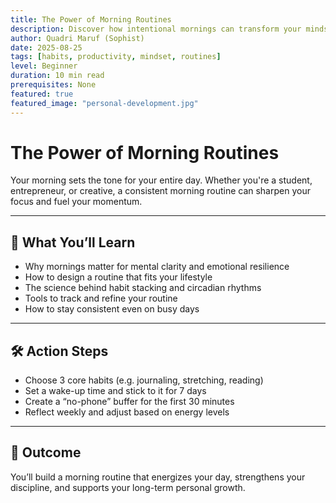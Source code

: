 ```yaml
---
title: The Power of Morning Routines  
description: Discover how intentional mornings can transform your mindset, productivity, and long-term growth.  
author: Quadri Maruf (Sophist)  
date: 2025-08-25  
tags: [habits, productivity, mindset, routines]  
level: Beginner  
duration: 10 min read  
prerequisites: None  
featured: true  
featured_image: "personal-development.jpg"  
---
```


# The Power of Morning Routines

Your morning sets the tone for your entire day. Whether you're a student, entrepreneur, or creative, a consistent morning routine can sharpen your focus and fuel your momentum.

---

## 🌅 What You’ll Learn

- Why mornings matter for mental clarity and emotional resilience  
- How to design a routine that fits your lifestyle  
- The science behind habit stacking and circadian rhythms  
- Tools to track and refine your routine  
- How to stay consistent even on busy days  

---

## 🛠️ Action Steps

- Choose 3 core habits (e.g. journaling, stretching, reading)  
- Set a wake-up time and stick to it for 7 days  
- Create a “no-phone” buffer for the first 30 minutes  
- Reflect weekly and adjust based on energy levels  

---

## 🎯 Outcome

You’ll build a morning routine that energizes your day, strengthens your discipline, and supports your long-term personal growth.